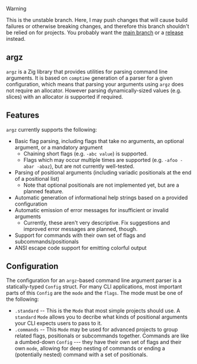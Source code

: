 > [!WARNING]
> This is the unstable branch. Here, I may push changes that will cause build failures or otherwise breaking changes, and therefore this branch shouldn't be relied on for projects. You probably want the [main branch](https://github.com/gabeuehlein/argz/tree/main) or a [release](https://github.com/gabeuehlein/argz/releases) instead.

## argz

`argz` is a Zig library that provides utilities for parsing command line arguments. It is based on `comptime` generation of a parser for a given configuration, which means that parsing your arguments using `argz` does not require an allocator. However parsing dynamically-sized values (e.g. slices) with an allocator *is* supported if required.

## Features

`argz` currently supports the following:
  - Basic flag parsing, including flags that take no arguments, an optional argument, or a mandatory argument
    - Chaining short flags (e.g. `-abc value`) is supported.
    - Flags which may occur multiple times are supported (e.g. `-afoo -abar -abaz`), but are not currently well-tested.
  - Parsing of positional arguments (including variadic positionals at the end of a positional list)
    - Note that optional positionals are not implemented yet, but are a planned feature.
  - Automatic generation of informational help strings based on a provided configuration
  - Automatic emission of error messages for insufficient or invalid arguments
    - Currently, these aren't very descriptive. Fix suggestions and improved error messages are planned, though.
  - Support for commands with their own set of flags and subcommands/positionals
  - ANSI escape code support for emitting colorful output

## Configuration

The configuration for an `argz`-based command line argument parser is a statically-typed `Config` struct. For many CLI applications, most important parts of this `Config` are the `mode` and the `flags`. The mode must be one of the following:
  - `.standard` -- This is the `Mode` that most simple projects should use. A `standard` `Mode` allows you to decribe what kinds of positional arguments your CLI expects users to pass to it.
  - `.commands` -- This `Mode` may be used for advanced projects to group related flags, positionals or subcommands together. Commands are like a dumbed-down `Config` --- they have their own set of flags and their own `mode`, allowing for deep nesting of commands or ending a (potentially nested) command with a set of positionals.
